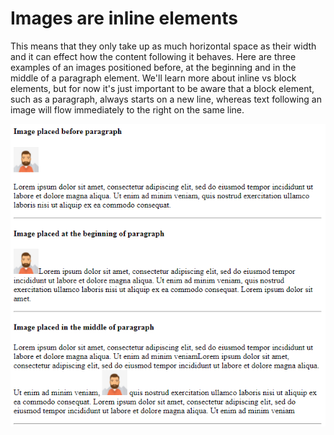 # Images are inline elements

This means that they only take up as much horizontal space as their width and it can effect how the content following it behaves. Here are three examples of an images positioned before, at the beginning and in the middle of a paragraph element. We'll learn more about inline vs block elements, but for now it's just important to be aware that a block element, such as a paragraph, always starts on a new line, whereas text following an image will flow immediately to the right on the same line.

![](https://raw.githubusercontent.com/hoc-demos/images/main/inline-image.png)